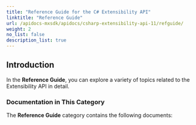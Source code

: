 ```yaml
---
title: "Reference Guide for the C# Extensibility API"
linktitle: "Reference Guide"
url: /apidocs-mxsdk/apidocs/csharp-extensibility-api-11/refguide/
weight: 2
no_list: false
description_list: true
---
```


## Introduction

In the **Reference Guide**, you can explore a variety of topics related to the Extensibility API in detail.

### Documentation in This Category

The **Reference Guide** category contains the following documents:
